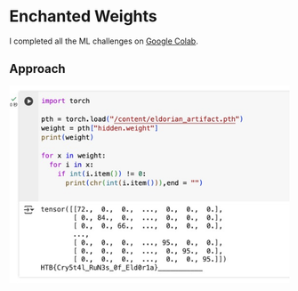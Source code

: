 # Enchanted Weights

I completed all the ML challenges on [Google Colab](https://colab.google/).

## Approach

![ml1-1.jpg](ml1-1.jpg)

